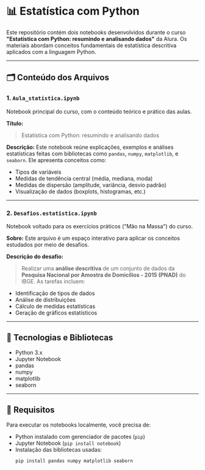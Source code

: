 # 📊 Estatística com Python

Este repositório contém dois notebooks desenvolvidos durante o curso **"Estatística com Python: resumindo e analisando dados"** da Alura. Os materiais abordam conceitos fundamentais de estatística descritiva aplicados com a linguagem Python.

---

## 🗂️ Conteúdo dos Arquivos

### 1. `Aula_statística.ipynb`
Notebook principal do curso, com o conteúdo teórico e prático das aulas.

**Título:**
> Estatística com Python: resumindo e analisando dados

**Descrição:**
Este notebook reúne explicações, exemplos e análises estatísticas feitas com bibliotecas como `pandas`, `numpy`, `matplotlib`, e `seaborn`. Ele apresenta conceitos como:

- Tipos de variáveis
- Medidas de tendência central (média, mediana, moda)
- Medidas de dispersão (amplitude, variância, desvio padrão)
- Visualização de dados (boxplots, histogramas, etc.)

---

### 2. `Desafios.estatistica.ipynb`
Notebook voltado para os exercícios práticos ("Mão na Massa") do curso.

**Sobre:**
Este arquivo é um espaço interativo para aplicar os conceitos estudados por meio de desafios.

**Descrição do desafio:**
> Realizar uma **análise descritiva** de um conjunto de dados da **Pesquisa Nacional por Amostra de Domicílios - 2015 (PNAD)** do IBGE. As tarefas incluem:

- Identificação de tipos de dados
- Análise de distribuições
- Cálculo de medidas estatísticas
- Geração de gráficos estatísticos

---

## 🧰 Tecnologias e Bibliotecas

- Python 3.x
- Jupyter Notebook
- pandas
- numpy
- matplotlib
- seaborn

---

## 📌 Requisitos

Para executar os notebooks localmente, você precisa de:

- Python instalado com gerenciador de pacotes (`pip`)
- Jupyter Notebook (`pip install notebook`)
- Instalação das bibliotecas usadas:  
  ```bash
  pip install pandas numpy matplotlib seaborn
